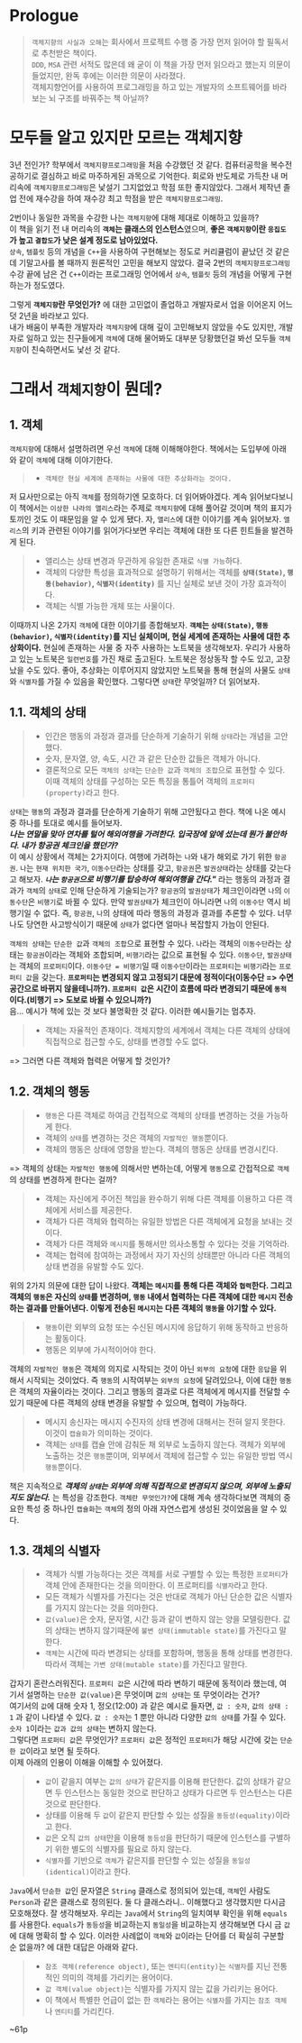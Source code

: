 # Prologue  
  
> `객체지향의 사실과 오해`는 회사에서 프로젝트 수행 중 가장 먼저 읽어야 할 필독서로 추천받은 책이다.  
> `DDD`, `MSA` 관련 서적도 많은데 왜 굳이 이 책을 가장 먼저 읽으라고 했는지 의문이 들었지만, 완독 후에는 이러한 의문이 사라졌다.  
> 객체지향언어를 사용하여 프로그래밍을 하고 있는 개발자의 소프트웨어를 바라보는 뇌 구조를 바꿔주는 책 아닐까?  
  
# 모두들 알고 있지만 모르는 객체지향  
3년 전인가? 학부에서 `객체지향프로그래밍`을 처음 수강했던 것 같다. 컴퓨터공학을 복수전공하기로 결심하고 바로 마주하게된 과목으로 기억한다. 회로와 반도체로 가득찬 내 머리속에 `객체지향프로그래밍`은 낯설기 그지없었고 학점 또한 좋지않았다. 그래서 제작년 졸업 전에 재수강을 하여 재수강 최고 학점을 받은 `객체지향프로그래밍`.  
  
2번이나 동일한 과목을 수강한 나는 `객체지향`에 대해 제대로 이해하고 있을까?  
이 책을 읽기 전 내 머리속의 **`객체`는 클래스의 인스턴스**였으며, **좋은 `객체지향`이란 `응집도`가 높고 `결합도`가 낮은 설계 정도로 남아있었다.**  
`상속`, `템플릿` 등의 개념을 `C++`을 사용하여 구현해보는 정도로 커리큘럼이 끝났던 것 같은데 기말고사를 볼 때까지 원론적인 고민을 해보지 않았다. 결국 2번의 `객체지향프로그래밍` 수강 끝에 남은 건 `C++`이라는 프로그래밍 언어에서 `상속`, `템플릿` 등의 개념을 어떻게 구현하는가 정도였다.  
  
그렇게 **`객체지향`란 무엇인가?** 에 대한 고민없이 졸업하고 개발자로서 업을 이어온지 어느덧 2년을 바라보고 있다.   
내가 배움이 부족한 개발자라 `객체지향`에 대해 깊이 고민해보지 않았을 수도 있지만, 개발자로 일하고 있는 친구들에게 `객체`에 대해 물어봐도 대부분 당황했던걸 봐선 모두들 `객체지향`이 친숙하면서도 낯선 것 같다.  
  
# 그래서 `객체지향`이 뭔데?  
## 1. 객체  
`객체지향`에 대해서 설명하려면 우선 `객체`에 대해 이해해야한다. 책에서는 도입부에 아래와 같이 `객체`에 대해 이야기한다.
  
> - `객체란 현실 세계에 존재하는 사물에 대한 추상화라는 것이다.`  
  
저 묘사만으로는 아직 `객체`를 정의하기엔 모호하다. 더 읽어봐야겠다. 계속 읽어보다보니 이 책에서는 `이상한 나라의 앨리스`라는 주제로 `객체지향`에 대해 풀어갈 것이며 책의 표지가 토끼인 것도 이 때문임을 알 수 있게 됐다. 자, `앨리스`에 대한 이야기를 계속 읽어보자. `앨리스`의 키과 관련된 이야기를 읽어가다보면 우리는 객체에 대한 또 다른 힌트들을 발견하게 된다.  
  
> - 앨리스는 상태 변경과 무관하게 유일한 존재로 `식별 가능`하다.  
> - 객체의 다양한 특성을 효과적으로 설명하기 위해서는 객체를 **`상태(State)`, `행동(behavior)`, `식별자(identity)`** 를 지닌 실체로 보낸 것이 가장 효과적이다.  
> - 객체는 식별 가능한 개체 또는 사물이다.  
  
이때까지 나온 2가지 `객체`에 대한 이야기를 종합해보자. **`객체`는 `상태(State)`, `행동(behavior)`, `식별자(identity)`를 지닌 실체이며, 현실 세계에 존재하는 사물에 대한 추상화이다.** 현실에 존재하는 사물 중 자주 사용하는 노트북을 생각해보자. 우리가 사용하고 있는 노트북은 `일련번호`를 가진 채로 출고된다. 노트북은 정상동작 할 수도 있고, 고장났을 수도 있다. 
좋아, 추상화는 이루어지지 않았지만 노트북을 통해 현실의 사물도 `상태`와 `식별자`를 가질 수 있음을 확인했다. 그렇다면 `상태`란 무엇일까? 더 읽어보자.  
  
## 1.1. 객체의 상태   
> - 인간은 행동의 과정과 결과를 단순하게 기술하기 위해 `상태`라는 개념을 고안했다.  
> - 숫자, 문자열, 양, 속도, 시간 과 같은 단순한 값들은 객체가 아니다.  
> - 결론적으로 모든 `객체의 상태`는 `단순한 값`과 `객체의 조합`으로 표현할 수 있다. 이때 객체의 상태를 구성하는 모든 특징을 통틀어 객체의 `프로퍼티(property)`라고 한다.  
  
`상태`는 `행동`의 과정과 결과를 단순하게 기술하기 위해 고안됬다고 한다. 책에 나온 예시 중 하나를 토대로 예시를 들어보자.  
_**나는 연말을 맞아 연차를 털어 해외여행을 가려한다. 입국장에 앞에 섰는데 뭔가 불안하다. 내가 항공권 체크인을 했던가?**_  
이 예시 상황에서 객체는 2가지이다. 여행에 가려하는 `나`와 내가 해외로 가기 위한 `항공권`. `나`는 `현재 위치한 국가`, `이동수단`라는 상태를 갖고, `항공권`은 `발권상태`라는 상태를 갖는다고 해보자. **_`나`는 `항공권`으로 비행기를 탑승하여 해외여행을 간다."_** 라는 행동의 과정과 결과가 `객체`의 `상태`로 인해 단순하게 기술되는가? `항공권`의 `발권상태`가 체크인이라면 `나`의 `이동수단`은 `비행기`로 바뀔 수 있다. 만약 `발권상태`가 체크인이 아니라면 `나`의 `이동수단` 역시 비행기일 수 없다. 즉, `항공권`, `나`의 상태에 따라 행동의 과정과 결과를 추론할 수 있다. 너무나도 당연한 사고방식이기 때문에 `상태`가 없다면 얼마나 복잡할지 가늠이 안된다.  
  
`객체의 상태`는 `단순한 값`과 `객체의 조합`으로 표현할 수 있다. `나`라는 객체의 `이동수단`라는 상태는 `항공권`이라는 객체와 조합되며, `비행기`라는 값으로 표현될 수 있다. `이동수단`, `발권상태`는 객체의 `프로퍼티`이다. `이동수단 = 비행기`일 때 `이동수단`이라는 `프로퍼티`는 `비행기`라는 `프로퍼티 값`을 갖는다. **`프로퍼티`는 변경되지 않고 고정되기 대문에 정적이다(이동수단 => 수면공간으로 바뀌지 않을테니까?). `프로퍼티 값`은 시간이 흐름에 따라 변경되기 때문에 `동적`이다.(비행기 => 도보로 바뀔 수 있으니까?)**  
음... 예시가 책에 있는 것 보다 불명확한 것 같다. 이러한 예시들기는 멈추자.  

> - 객체는 자율적인 존재이다. 객체지향의 세계에서 객체는 다른 객체의 상태에 직접적으로 접근할 수도, 상태를 변경할 수도 없다.  
  
=> 그러면 다른 객체와 협력은 어떻게 할 것인가?  
  
## 1.2. 객체의 행동  
> - `행동`은 다른 객체로 하여금 간접적으로 객체의 상태를 변경하는 것을 가능하게 한다.  
> - 객체의 `상태`를 변경하는 것은 객체의 `자발적인 행동`뿐이다.  
> - 객체의 행동은 상태에 영향을 받는다. 객체의 행동은 상태를 변경시킨다.  
  
=> 객체의 상태는 `자발적인 행동`에 의해서만 변하는데, 어떻게 `행동`으로 간접적으로 `객체`의 상태를 변경하게 한다는 걸까?  
  
> - 객체는 자신에게 주어진 책임을 완수하기 위해 다른 객체를 이용하고 다른 객체에게 서비스를 제공한다.  
> - 객체가 다른 객체와 협력하는 유일한 방법은 다른 객체에게 요청을 보내는 것이다.  
> - 객체가 다른 객체와 `메시지`를 통해서만 의사소통할 수 있다는 것을 기억하라.  
> - 객체는 협력에 참여하는 과정에서 자기 자신의 상태뿐만 아니라 다른 객체의 상태 변경을 유발할 수도 있다.  
  
위의 2가지 의문에 대한 답이 나왔다. **객체는 `메시지`를 통해 다른 객체와 `협력`한다. 그리고 객체의 `행동`은 자신의 `상태`를 변경하며, `행동` 내에서 협력하는 다른 객체에 대한 `메시지` 전송하는 결과를 만들어낸다. 이렇게 전송된 `메시지`는 다른 객체의 `행동`을 야기할 수 있다.**  
  
> - `행동`이란 외부의 요청 또는 수신된 메시지에 응답하기 위해 동작하고 반응하는 활동이다.
> - 행동은 외부에 가시적이어야 한다.
  
객체의 `자발적인 행동`은 객체의 의지로 시작되는 것이 아닌 `외부의 요청`에 대한 `응답`을 위해서 시작되는 것이었다. 즉 `행동`의 시작여부는 `외부의 요청`에 달려있으나, 이에 대한 `행동`은 객체의 자율이라는 것이다. 그리고 행동의 결과로 다른 객체에게 메시지를 전달할 수 있기 때문에 다른 객체의 상태 변경을 유발할 수 있으며, 협력이 가능하다.  
  
> - 메시지 송신자는 메시지 수진자의 상태 변경에 대해서는 전혀 알지 못한다. 이것이 `캡슐화`가 의미하는 것이다.  
> - 객체는 `상태`를 캡슐 안에 감춰둔 채 외부로 노출하지 않는다. 객체가 외부에 노출하는 것은 `행동`뿐이며, 외부에서 객체에 접근할 수 있는 유일한 방법 역시 `행동`뿐이다.  
  
책은 지속적으로 _**객체의 `상태`는 외부에 의해 직접적으로 변경되지 않으며, 외부에 노출되지도 않는다.**_ 는 특성을 강조한다. `객체란 무엇인가?`에 대해 계속 생각하다보면 객체의 중요한 특성 중 하나인 `캡슐화`는 `객체`의 정의 아래 자연스럽게 생성된 것이었음을 알 수 있다.  
  
## 1.3. 객체의 식별자  
> - 객체가 식별 가능하다는 것은 객체를 서로 구별할 수 있는 특정한 `프로퍼티`가 객체 안에 존재한다는 것을 의미한다. 이 프로퍼티를 `식별자`라고 한다.  
> - 모든 객체가 식별자를 가진다는 것은 반대로 객체가 아닌 단순한 값은 식별자를 가지지 않는다는 것을 의마한다.  
> - `값(value)`은 숫자, 문자열, 시간 등과 같이 변하지 않는 양을 모델링한다. 값의 상태는 변하지 않기때문에 `불변 상태(immutable state)`를 가진다고 말한다.  
> - `객체`는 시간에 따라 변경되는 상태를 포함하며, 행동을 통해 상태를 변경한다. 따라서 객체는 `가변 상태(mutable state)`를 가진다고 말한다.  
  
갑자기 혼란스러워진다. `프로퍼티 값`은 시간에 따라 변하기 때문에 동적이라 했는데, 여기서 설명하는 `단순한 값(value)`은 무엇이며 `값의 상태`는 또 무엇이라는 건가?  
여기서의 `값`에 대해 숫자 1, 정오(12:00) 과 같은 예시로 들자면, `값 : 숫자`, `값의 상태 : 1` 과 같이 나타낼 수 있다. `값 : 숫자`는 1 뿐만 아니라 다양한 `값의 상태`를 가질 수 있다. `숫자 1`이라는 `값과 값의 상태`는 변하지 않는다.  
그렇다면 `프로퍼티 값`은 무엇인가? `프로퍼티 값`은 정적인 `프로퍼티`가 해당 시간에 갖는 `단순한 값`이라고 보면 될 듯하다.  
이제 아래의 인용이 이해을 이해할 수 있어졌다.  
  
> - `값`이 같을지 여부는 `값의 상태`가 같은지를 이용해 판단한다. 값의 상태가 같으면 두 인스턴스는 동일한 것으로 판단하고 상태가 다르면 두 인스턴스는 다른 것으로 판단한다.  
> - 상태를 이용해 두 `값`이 같은지 판단할 수 있는 성질을 `동등성(equality)`이라고 한다.  
> - `값`은 오직 `값의 상태`만을 이용해 `동등성`을 판단하기 때문에 인스턴스를 구별하기 위한 별도의 식별자를 필요로 하지 않는다.  
> - `식별자`를 기반으로 `객체`가 같은지를 판단할 수 있는 성질을 `동일성(identical)`이라고 한다.
  
`Java`에서 `단순한 값`인 문자열은 `String` 클래스로 정의되어 있는데, `객체`인 사람도 `Person`과 같은 클래스로 정의된다. 둘 다 클래스라니.. 이해했다고 생각했지만 다시금 모호해졌다. 잘 생각해보자. 우리는 `Java`에서 `String`의 일치여부 확인을 위해 `equals`를 사용한다. `equals`가 `동등성`을 비교하는지 `동일성`을 비교하는지 생각해보면 다시 금 `값`에 대해 명확히 할 수 있다. 이러한 사례없이 `객체`와 `값`이라는 단어를 더 확실히 구분할 순 없을까? 에 대한 대답은 아래와 같다.  
  
> - `참조 객체(reference object)`, 또는 `엔티티(entity)`는 `식별자`를 지닌 전통적인 의미의 객체를 가리키는 용어이다.
> - `값 객체(value object)`는 식별자를 가지지 않는 값을 가리키는 용어다.  
> - 이 책에서 특별한 언급이 없는 한 `객체`라는 용어는 `식별자`를 가지는 `참조 객체`나 `엔티티`를 가리킨다.  
  
~61p
  



